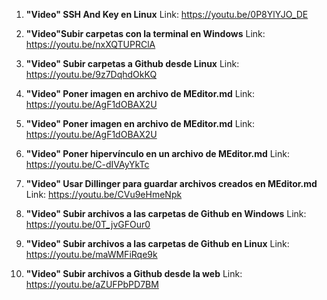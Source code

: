 1. **"Video" SSH And Key en Linux**
Link: https://youtu.be/0P8YlYJO_DE

2. **"Video"Subir carpetas con la terminal en Windows**
Link: https://youtu.be/nxXQTUPRClA

3. **"Video" Subir carpetas a Github desde Linux**
Link: https://youtu.be/9z7DqhdOkKQ

4. **"Video" Poner imagen en archivo de MEditor.md**
Link: https://youtu.be/AgF1dOBAX2U

5. **"Video" Poner imagen en archivo de MEditor.md**
Link: https://youtu.be/AgF1dOBAX2U

6. **"Video" Poner hipervínculo en un archivo de MEditor.md**
Link: https://youtu.be/C-dIVAyYkTc

7. **"Video" Usar Dillinger para guardar archivos creados en MEditor.md**
Link: https://youtu.be/CVu9eHmeNpk

8. **"Video" Subir archivos a las carpetas de Github en Windows**
Link: https://youtu.be/0T_jvGFOur0

9. **"Video" Subir archivos a las carpetas de Github en Linux**
Link: https://youtu.be/maWMFiRqe9k

10. **"Video" Subir archivos a Github desde la web**
Link: https://youtu.be/aZUFPbPD7BM
